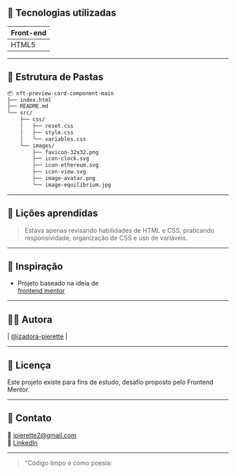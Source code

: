 ## 🧰 Tecnologias utilizadas

| Front-end |
|-----------|
| HTML5 | CSS3 |

---

## 📂 Estrutura de Pastas

```bash
📦 nft-preview-card-component-main
├── index.html
├── README.md
└── src/
    ├── css/
    │   ├── reset.css
    │   ├── style.css
    │   └── variables.css
    └── images/
        ├── favicon-32x32.png
        ├── icon-clock.svg
        ├── icon-ethereum.svg
        ├── icon-view.svg
        ├── image-avatar.png
        └── image-equilibrium.jpg
```
---

## 📌 Lições aprendidas

> Estava apenas revisando habilidades de HTML e CSS, praticando responsividade, organização de CSS e uso de variáveis.

---

## 🧠 Inspiração

- Projeto baseado na ideia de  
[frontend mentor](https://www.frontendmentor.io/challenges/nft-preview-card-component-SbdUL_w0U)

---

## 🙋‍♀️ Autora

| [@izadora-pierette](https://github.com/ipierette) |

---

## 📄 Licença

Este projeto existe para fins de estudo, desafio proposto pelo Frontend Mentor.

---

## 💬 Contato

📧 ipierette2@gmail.com  
📱 [LinkedIn](https://www.linkedin.com/in/izadora-cury-pierette-7a7754253/)

---

> “Código limpo é como poesia:
